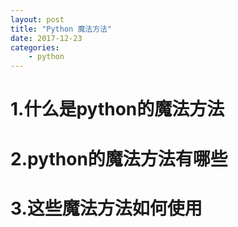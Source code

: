 ```yaml
---
layout: post 
title: "Python 魔法方法"
date: 2017-12-23
categories: 
    - python
---
```


# 1.什么是python的魔法方法

# 2.python的魔法方法有哪些

# 3.这些魔法方法如何使用
